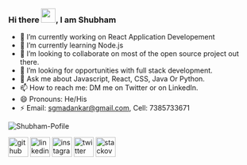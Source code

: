 
### Hi there <img src="https://github.com/TheDudeThatCode/TheDudeThatCode/blob/master/Assets/Hi.gif" width="29px">, I am Shubham

- 🔭 I’m currently working on React Application Developement
- 🌱 I’m currently learning Node.js
- 👯 I’m looking to collaborate on most of the open source project out there.
- 🤔 I’m looking for opportunities with full stack development.
- 💬 Ask me about Javascript, React, CSS, Java Or Python.
- 📫 How to reach me: DM me on Twitter or on LinkedIn.
- 😄 Pronouns: He/His
- ⚡ Email: sgmadankar@gmail.com, Cell: 7385733671

![Shubham-Pofile](https://github-readme-stats.vercel.app/api?username=maddy8381&show_icons=true&theme=dark)


[<img src='https://cdn.jsdelivr.net/npm/simple-icons@3.0.1/icons/github.svg' alt='github' height='40'>](https://github.com/https://github.com/maddy8381)  [<img src='https://cdn.jsdelivr.net/npm/simple-icons@3.0.1/icons/linkedin.svg' alt='linkedin' height='40'>](https://www.linkedin.com/in/maddy-8381)  [<img src='https://cdn.jsdelivr.net/npm/simple-icons@3.0.1/icons/instagram.svg' alt='instagram' height='40'>](https://www.instagram.com/the_shubhammadankar/)  [<img src='https://cdn.jsdelivr.net/npm/simple-icons@3.0.1/icons/twitter.svg' alt='twitter' height='40'>](https://twitter.com/maddy8381)  [<img src='https://cdn.jsdelivr.net/npm/simple-icons@3.0.1/icons/stackoverflow.svg' alt='stackoverflow' height='40'>](https://stackoverflow.com/users/7339820/maddy8381)  
